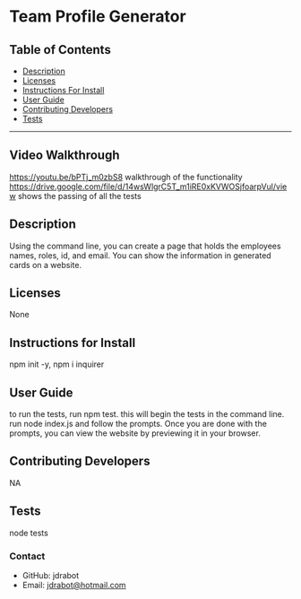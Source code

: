 # Team Profile Generator

## Table of Contents

- [Description](#installation)
- [Licenses](#licenses)
- [Instructions For Install](#instructionsForInstall)
- [User Guide](#userGuide)
- [Contributing Developers](#contributingDevelopers)
- [Tests](#tests)

---

## Video Walkthrough

https://youtu.be/bPTj_m0zbS8 walkthrough of the functionality
https://drive.google.com/file/d/14wsWlgrC5T_m1iRE0xKVWOSjfoarpVul/view shows the passing of all the tests

## Description

Using the command line, you can create a page that holds the employees names, roles, id, and email. You can show the information in generated cards on a website.

## Licenses

None

## Instructions for Install

npm init -y, npm i inquirer

## User Guide

to run the tests, run npm test. this will begin the tests in the command line.
run node index.js and follow the prompts. Once you are done with the prompts, you can view the website by previewing it in your browser.

## Contributing Developers

NA

## Tests

node tests

### Contact

- GitHub: jdrabot
- Email: jdrabot@hotmail.com
